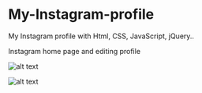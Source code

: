 # My-Instagram-profile
My Instagram profile with Html, CSS, JavaScript, jQuery..

Instagram home page and editing profile 


![alt text](https://github.com/connor77/My-Instagram-profile/blob/master/result/Screenshot%20(9).png?raw=true)



![alt text](https://github.com/connor77/My-Instagram-profile/blob/master/result/Screenshot%20(11).png?raw=true)

